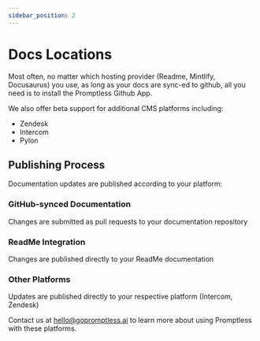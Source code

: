 ```yaml
---
sidebar_position: 2
---
```


# Docs Locations

Most often, no matter which hosting provider (Readme, Mintlify, Docusaurus) you use, as long as your docs are sync-ed to github, all you need is to install the Promptless Github App.

We also offer beta support for additional CMS platforms including:
- Zendesk
- Intercom
- Pylon

## Publishing Process

Documentation updates are published according to your platform:

### GitHub-synced Documentation
Changes are submitted as pull requests to your documentation repository

### ReadMe Integration
Changes are published directly to your ReadMe documentation

### Other Platforms
Updates are published directly to your respective platform (Intercom, Zendesk)

Contact us at hello@gopromptless.ai to learn more about using Promptless with these platforms.